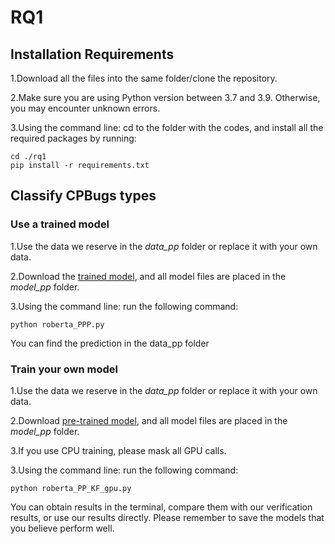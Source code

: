 # RQ1


## Installation Requirements

1.Download all the files into the same folder/clone the repository.

2.Make sure you are using Python version between 3.7 and 3.9. Otherwise, you may encounter unknown errors.

3.Using the command line: cd to the folder with the codes, and install all the required packages by running:
```
cd ./rq1
pip install -r requirements.txt
```
## Classify CPBugs types 

### Use a trained model
1.Use the data we reserve in the *data_pp* folder or replace it with your own data.

2.Download the [trained model](https://huggingface.co/BitMars/roberta_pp), and all model files are placed in the *model_pp* folder.

3.Using the command line: run the following command:
```
python roberta_PPP.py
```

You can find the prediction in the data_pp folder

### Train your own model

1.Use the data we reserve in the *data_pp* folder or replace it with your own data.

2.Download [pre-trained model](https://huggingface.co/FacebookAI/roberta-base), and all model files are placed in the *model_pp* folder.

3.If you use CPU training, please mask all GPU calls.

3.Using the command line: run the following command:
```
python roberta_PP_KF_gpu.py
```
You can obtain results in the terminal, compare them with our verification results, or use our results directly. Please remember to save the models that you believe perform well.

